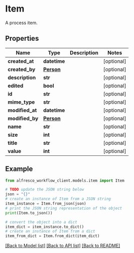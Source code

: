 # Item

A process item. 

## Properties

Name | Type | Description | Notes
------------ | ------------- | ------------- | -------------
**created_at** | **datetime** |  | [optional] 
**created_by** | [**Person**](Person.md) |  | [optional] 
**description** | **str** |  | [optional] 
**edited** | **bool** |  | [optional] 
**id** | **str** |  | [optional] 
**mime_type** | **str** |  | [optional] 
**modified_at** | **datetime** |  | [optional] 
**modified_by** | [**Person**](Person.md) |  | [optional] 
**name** | **str** |  | [optional] 
**size** | **int** |  | [optional] 
**title** | **str** |  | [optional] 
**value** | **int** |  | [optional] 

## Example

```python
from alfresco_workflow_client.models.item import Item

# TODO update the JSON string below
json = "{}"
# create an instance of Item from a JSON string
item_instance = Item.from_json(json)
# print the JSON string representation of the object
print(Item.to_json())

# convert the object into a dict
item_dict = item_instance.to_dict()
# create an instance of Item from a dict
item_from_dict = Item.from_dict(item_dict)
```
[[Back to Model list]](../README.md#documentation-for-models) [[Back to API list]](../README.md#documentation-for-api-endpoints) [[Back to README]](../README.md)


